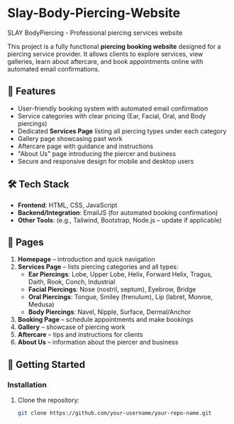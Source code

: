 # Slay-Body-Piercing-Website
SLAY BodyPiercing - Professional piercing services website

This project is a fully functional **piercing booking website** designed for a piercing service provider. It allows clients to explore services, view galleries, learn about aftercare, and book appointments online with automated email confirmations.

## 🌟 Features
- User-friendly booking system with automated email confirmation  
- Service categories with clear pricing (Ear, Facial, Oral, and Body piercings)  
- Dedicated **Services Page** listing all piercing types under each category  
- Gallery page showcasing past work  
- Aftercare page with guidance and instructions  
- "About Us" page introducing the piercer and business  
- Secure and responsive design for mobile and desktop users  

## 🛠️ Tech Stack
- **Frontend**: HTML, CSS, JavaScript  
- **Backend/Integration**: EmailJS (for automated booking confirmation)  
- **Other Tools**: (e.g., Tailwind, Bootstrap, Node.js – update if applicable)  

## 📂 Pages
1. **Homepage** – introduction and quick navigation  
2. **Services Page** – lists piercing categories and all types:  
   - **Ear Piercings**: Lobe, Upper Lobe, Helix, Forward Helix, Tragus, Daith, Rook, Conch, Industrial  
   - **Facial Piercings**: Nose (nostril, septum), Eyebrow, Bridge  
   - **Oral Piercings**: Tongue, Smiley (frenulum), Lip (labret, Monroe, Medusa)  
   - **Body Piercings**: Navel, Nipple, Surface, Dermal/Anchor  
3. **Booking Page** – schedule appointments and make bookings  
4. **Gallery** – showcase of piercing work  
5. **Aftercare** – tips and instructions for clients  
6. **About Us** – information about the piercer and business  

## 🚀 Getting Started
### Installation
1. Clone the repository:  
   ```bash
   git clone https://github.com/your-username/your-repo-name.git


